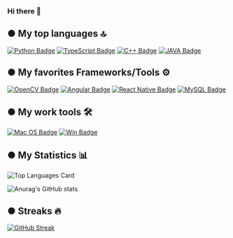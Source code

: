 ### Hi there 👋

## ● My top languages 🔝
[![Python Badge](https://img.shields.io/badge/Python-3776AB?style=for-the-badge&logo=python&logoColor=white)](#) 
[![TypeScript Badge](https://img.shields.io/badge/TypeScript-007ACC?style=for-the-badge&logo=typescript&logoColor=white)](#) 
[![C++ Badge](https://img.shields.io/badge/C%2B%2B-00599C?style=for-the-badge&logo=c%2B%2B&logoColor=white)](#) 
[![JAVA Badge](https://img.shields.io/badge/Java-ED8B00?style=for-the-badge&logo=java&logoColor=white)](#) 

## ● My favorites Frameworks/Tools ⚙️
[![OpenCV Badge](https://img.shields.io/badge/opencv-%23white.svg?style=for-the-badge&logo=opencv&logoColor=white)](#)
[![Angular Badge](https://img.shields.io/badge/Angular-DD0031?style=for-the-badge&logo=angular&logoColor=white)](#) 
[![React Native Badge](https://img.shields.io/badge/React_Native-20232A?style=for-the-badge&logo=react&logoColor=61DAFB)](#) 
[![MySQL Badge](https://img.shields.io/badge/MySQL-00000F?style=for-the-badge&logo=mysql&logoColor=white)](#)

##  ● My work tools 🛠
[![Mac OS Badge](https://img.shields.io/badge/Apple-MacBook_Pro_M1-999999?style=for-the-badge&logo=apple&logoColor=white)](#) 
[![Win Badge](https://img.shields.io/badge/Windows-PC_gaming_masterace-0078D6?style=for-the-badge&logo=windows&logoColor=white)](#) 
	

## ● My Statistics 📊

![Top Languages Card](https://github-readme-stats.vercel.app/api/top-langs/?username=jehanvaire&layout=compact&count_private=true&theme=calm&hide=css,HTML)

![Anurag's GitHub stats](https://github-readme-stats.vercel.app/api?username=jehanvaire&show_icons=true&theme=calm&count_private=true&show_icons=true)

## ●  Streaks 🔥
[![GitHub Streak](https://github-readme-streak-stats.herokuapp.com/?user=jehanvaire&theme=calm)](https://git.io/streak-stats)
